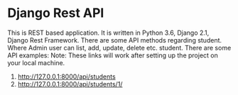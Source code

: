 # Django Rest API
This is REST based application. It is written in Python 3.6, Django 2.1, Django Rest Framework. There are some API methods regarding student. Where Admin user can list, add, update, delete etc. student. There are some API examples:
Note: These links will work after setting up the project on your local machine.
1. http://127.0.0.1:8000/api/students
1. http://127.0.0.1:8000/api/students/1/
